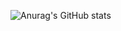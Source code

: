 ![Anurag's GitHub stats](https://github-readme-stats.vercel.app/api?username=ShirkNekoa&show_icons=true&theme=highcontrast)
